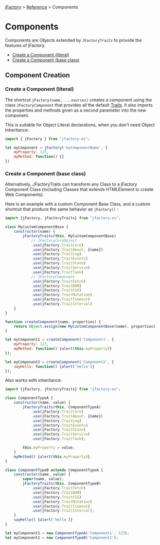 [jFactory](index.md) > [Reference](ref-index.md) > Components 

# Components

Components are Objects extended by `JFactoryTraits` to provide the features of jFactory.

* [Create a Component (literal)](#create-a-component-literal)
* [Create a Component (base class)](#create-a-component-base-class)

## Component Creation

### Create a Component (literal)

The shortcut `jFactory(name, ...sources)` creates a component using the class `JFactoryComponent` that provides all the default [Traits](ref-index.md#traits-component-features). It also imports the properties and methods given as a second parameter into the new component. 

This is suitable for Object Literal declarations, when you don't need Object Inheritance:

```javascript
import { jFactory } from "jfactory-es";

let myComponent = jFactory('myComponentName', {
    myProperty: 123,
    myMethod: function() {}
})
```

### Create a Component (base class)

Alternatively, JFactoryTraits can transform any Class to a jFactory Component Class 
(including Classes that extends HTMLElement to create Web Components).

Here is an example with a custom Component Base Class, and a custom shortcut that produce the same behavior as `jFactory()` :

```javascript
import {jFactory, jFactoryTraits} from "jfactory-es";

class MyCustomComponentBase {
    constructor(name) {
        jFactoryTraits(this, MyCustomComponentBase)
            // JFactoryCoreObject
            .use(jFactory.TraitCore)
            .use(jFactory.TraitAbout, {name})
            .use(jFactory.TraitLog)
            .use(jFactory.TraitEvents)
            .use(jFactory.TraitState)
            .use(jFactory.TraitService)
            .use(jFactory.TraitTask)        
            // JFactoryComponent
            .use(jFactory.TraitFetch)
            .use(jFactory.TraitDOM)
            .use(jFactory.TraitCSS)
            .use(jFactory.TraitMutation)
            .use(jFactory.TraitTimeout)
            .use(jFactory.TraitInterval)
    }
}

function createComponent(name, properties) {
    return Object.assign(new MyCustomComponentBase(name), properties)
}

let myComponent1 = createComponent('Component1', {
    myProperty: 123,
    myMethod: function() {alert(this.myProperty)}
});

let myComponent2 = createComponent('Component2', {
    sayHello: function() {alert('hello')}
});
```
Also works with inheritance:

```javascript
import {jFactory, jFactoryTraits} from "jfactory-es";

class ComponentTypeA {
    constructor(name, value) {
        jFactoryTraits(this, ComponentTypeA)
            .use(jFactory.TraitCore)
            .use(jFactory.TraitAbout, {name})
            .use(jFactory.TraitLog)
            .use(jFactory.TraitEvents)
            .use(jFactory.TraitState)
            .use(jFactory.TraitService)
            .use(jFactory.TraitTask);        

        this.myProperty = value;
    }
    myMethod() {alert(this.myProperty)}
}

class ComponentTypeB extends ComponentTypeA {
    constructor(name, value) {
        super(name, value);
        jFactoryTraits(this, ComponentTypeB)
            .use(jFactory.TraitFetch)
            .use(jFactory.TraitDOM)
            .use(jFactory.TraitCSS)
            .use(jFactory.TraitMutation)
            .use(jFactory.TraitTimeout)
            .use(jFactory.TraitInterval);    
    }
    sayHello() {alert('hello')}
}

let myComponent1 = new ComponentTypeA('Component1', 123);
let myComponent2 = new ComponentTypeB('Component2');
```